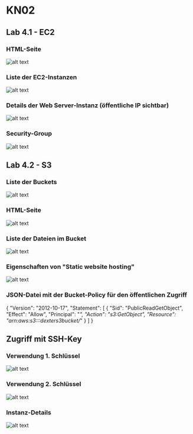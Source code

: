 # KN02

## Lab 4.1 - EC2

### HTML-Seite
![alt text](image-3.png)

### Liste der EC2-Instanzen
![alt text](image.png)

### Details der Web Server-Instanz (öffentliche IP sichtbar)
![alt text](image-1.png)

### Security-Group
![alt text](image-2.png)

## Lab 4.2 - S3

### Liste der Buckets
![alt text](image-4.png)

### HTML-Seite
![alt text](image-5.png)

### Liste der Dateien im Bucket
![alt text](image-6.png)

### Eigenschaften von "Static website hosting"
![alt text](image-7.png)

### JSON-Datei mit der Bucket-Policy für den öffentlichen Zugriff
{
    "Version": "2012-10-17",
    "Statement": [
        {
            "Sid": "PublicReadGetObject",
            "Effect": "Allow",
            "Principal": "*",
            "Action": "s3:GetObject",
            "Resource": "arn:aws:s3:::dexters3bucket/*"
        }
    ]
}

## Zugriff mit SSH-Key

### Verwendung 1. Schlüssel
![alt text](image-8.png)

### Verwendung 2. Schlüssel
![alt text](image-9.png)

### Instanz-Details
![alt text](image-10.png)